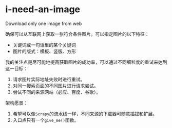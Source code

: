# i-need-an-image
Download only one image from web

确保可以从互联网上获取一张符合条件图片。可以指定图片的以下特征：
+ 关键词或一句话里的某个关键词
+ 图片的版式：横板、竖版、方形

我的关注点是尽可能地提高获取图片的成功率，可以通过不同细粒度的重试来达到这一目标：
1. 请求图片实际地址失败时进行重试。
2. 对同一搜索页面的不同图片进行请求尝试。
3. 尝试不同的来源网站（必应、百度、谷歌）。

架构愿景：
1. 希望可以像`Scrapy`的流水线一样，不同来源的下载器可随意插拔和扩展。
2. 入口点只有一个`give_me()`函数。
